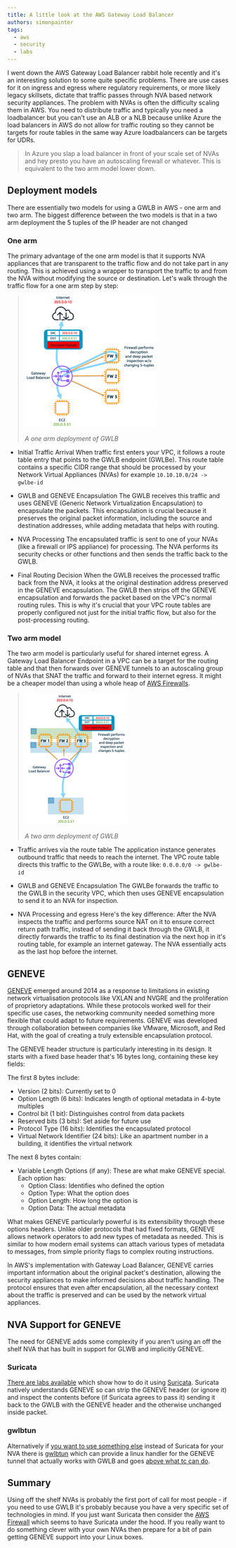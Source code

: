 ```yaml
---
title: A little look at the AWS Gateway Load Balancer
authors: simonpainter
tags:
  - aws
  - security
  - labs
---
```


I went down the AWS Gateway Load Balancer rabbit hole recently and it's an interesting solution to some quite specific problems. There are use cases for it on ingress and egress where regulatory requirements, or more likely legacy skillsets, dictate that traffic passes through NVA based network security appliances. The problem with NVAs is often the difficulty scaling them in AWS. You need to distribute traffic and typically you need a loadbalancer but you can't use an ALB or a NLB because unlike Azure the load balancers in AWS do not allow for traffic routing so they cannot be targets for route tables in the same way Azure loadbalancers can be targets for UDRs.
<!-- truncate -->
> In Azure you slap a load balancer in front of your scale set of NVAs and hey
> presto you have an autoscaling firewall or whatever. This is equivalent to
> the two arm model lower down.

## Deployment models

There are essentially two models for using a GWLB in AWS - one arm and two arm. The biggest difference between the two models is that in a two arm deployment the 5 tuples of the IP header are not changed

### One arm

The primary advantage of the one arm model is that it supports NVA appliances that are transparent to the traffic flow and do not take part in any routing. This is achieved using a wrapper to transport the traffic to and from the NVA without modifying the source or destination. Let's walk through the traffic flow for a one arm step by step:

> ![One Arm](img/gwlb-1-arm.png)
>
> *A one arm deployment of GWLB*

- Initial Traffic Arrival
When traffic first enters your VPC, it follows a route table entry that points to the GWLB endpoint (GWLBe). This route table contains a specific CIDR range that should be processed by your Network Virtual Appliances (NVAs) for example `10.10.10.0/24 -> gwlbe-id`

- GWLB and GENEVE Encapsulation
The GWLB receives this traffic and uses GENEVE (Generic Network Virtualization Encapsulation) to encapsulate the packets. This encapsulation is crucial because it preserves the original packet information, including the source and destination addresses, while adding metadata that helps with routing.

- NVA Processing
The encapsulated traffic is sent to one of your NVAs (like a firewall or IPS appliance) for processing. The NVA performs its security checks or other functions and then sends the traffic back to the GWLB.

- Final Routing Decision
When the GWLB receives the processed traffic back from the NVA, it looks at the original destination address preserved in the GENEVE encapsulation. The GWLB then strips off the GENEVE encapsulation and forwards the packet based on the VPC's normal routing rules. This is why it's crucial that your VPC route tables are properly configured not just for the initial traffic flow, but also for the post-processing routing.

### Two arm model

The two arm model is particularly useful for shared internet egress. A Gateway Load Balancer Endpoint in a VPC can be a target for the routing table and that then forwards over GENEVE tunnels to an autoscaling group of NVAs that SNAT the traffic and forward to their internet egress. It might be a cheaper model than using a whole heap of [AWS Firewalls](aws-dns-firewall.md).

>![Two Arm](img/gwlb-2-arm.png)
>
> *A two arm deployment of GWLB*

- Traffic arrives via the route table
The application instance generates outbound traffic that needs to reach the internet. The VPC route table directs this traffic to the GWLBe, with a route like: `0.0.0.0/0 -> gwlbe-id`

- GWLB and GENEVE Encapsulation
The GWLBe forwards the traffic to the GWLB in the security VPC, which then uses GENEVE encapsulation to send it to an NVA for inspection.

- NVA Processing and egress
Here's the key difference: After the NVA inspects the traffic and performs source NAT on it to ensure correct return path traffic, instead of sending it back through the GWLB, it directly forwards the traffic to its final destination via the next hop in it's routing table, for example an internet gateway. The NVA essentially acts as the last hop before the internet.

## GENEVE

[GENEVE](https://datatracker.ietf.org/doc/html/rfc8926) emerged around 2014 as a response to limitations in existing network virtualisation protocols like VXLAN and NVGRE and the proliferation of proprietory adaptations. While these protocols worked well for their specific use cases, the networking community needed something more flexible that could adapt to future requirements. GENEVE was developed through collaboration between companies like VMware, Microsoft, and Red Hat, with the goal of creating a truly extensible encapsulation protocol.

The GENEVE header structure is particularly interesting in its design. It starts with a fixed base header that's 16 bytes long, containing these key fields:

The first 8 bytes include:

- Version (2 bits): Currently set to 0
- Option Length (6 bits): Indicates length of optional metadata in 4-byte multiples
- Control bit (1 bit): Distinguishes control from data packets
- Reserved bits (3 bits): Set aside for future use
- Protocol Type (16 bits): Identifies the encapsulated protocol
- Virtual Network Identifier (24 bits): Like an apartment number in a building, it identifies the virtual network

The next 8 bytes contain:

- Variable Length Options (if any): These are what make GENEVE special. Each option has:
  - Option Class: Identifies who defined the option
  - Option Type: What the option does
  - Option Length: How long the option is
  - Option Data: The actual metadata

What makes GENEVE particularly powerful is its extensibility through these options headers. Unlike older protocols that had fixed formats, GENEVE allows network operators to add new types of metadata as needed. This is similar to how modern email systems can attach various types of metadata to messages, from simple priority flags to complex routing instructions.

In AWS's implementation with Gateway Load Balancer, GENEVE carries important information about the original packet's destination, allowing the security appliances to make informed decisions about traffic handling. The protocol ensures that even after encapsulation, all the necessary context about the traffic is preserved and can be used by the network virtual appliances.

## NVA Support for GENEVE

The need for GENEVE adds some complexity if you aren't using an off the shelf NVA that has built in support for GLWB and implicitly GENEVE.

### Suricata

 [There are labs available](https://catalog.workshops.aws/gwlb-networking/en-US/50-opensource-suricata) which show how to do it using [Suricata](https://aws.amazon.com/blogs/networking-and-content-delivery/building-an-open-source-ids-ips-service-for-gateway-load-balancer/). Suricata natively understands GENEVE so can strip the GENEVE header (or ignore it) and inspect the contents before (if Suricata agrees to pass it) sending it back to the GWLB with the GENEVE header and the otherwise unchanged inside packet.

### gwlbtun

Alternatively if [you want to use something else](https://aws.amazon.com/blogs/networking-and-content-delivery/how-to-integrate-linux-instances-with-aws-gateway-load-balancer/) instead of Suricata for your NVA there is [gwlbtun](https://github.com/aws-samples/aws-gateway-load-balancer-tunnel-handler) which can provide a linux handler for the GENEVE tunnel that actually works with GWLB and goes [above what tc can do](https://darjchen.medium.com/setting-up-geneve-tunnel-with-linux-tc-571f891618a9).

## Summary

Using off the shelf NVAs is probably the first port of call for most people - if you need to use GWLB it's probably because you have a very specific set of technologies in mind. If you just want Suricata then consider the [AWS Firewall](aws-dns-firewall.md) which seems to have Suricata under the hood. If you really want to do something clever with your own NVAs then prepare for a bit of pain getting GENEVE support into your Linux boxes.
